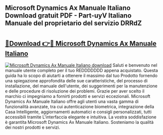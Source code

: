 ## Microsoft Dynamics Ax Manuale Italiano Download gratuit PDF - Part-uyV Italiano Manuale del proprietario del servizio DRRdZ

# <h2><a href="http://dfgsypa.blite.top/?on=Microsoft+Dynamics+Ax+Manuale+Italiano">🔗Download 👉🔴 Microsoft Dynamics Ax Manuale Italiano</a></h2>

[![Microsoft Dynamics Ax Manuale Italiano download](https://i.imgur.com/lujVjoI.png)](http://dfgsypa.blite.top/?on=Microsoft+Dynamics+Ax+Manuale+Italiano)
Saluti e benvenuto nel manuale utente completo per il tuo REDDDDDDD appena acquistato. Questa guida ha lo scopo di aiutarti a ottenere il massimo dal tuo Prodotto fornendo una spiegazione approfondita delle sue caratteristiche, del processo di installazione, del manuale dell'utente, dei suggerimenti per la manutenzione e delle procedure di risoluzione dei problemi. Grazie per aver scelto il marchio ci impegniamo a fornirti prodotti e servizi eccezionali. Microsoft Dynamics Ax Manuale Italiano offre agli utenti una vasta gamma di funzionalità avanzate, tra cui autenticazione biometrica, integrazione della Casa Intelligente, aggiornamenti automatici e consigli personalizzati, tutti accessibili tramite L'interfaccia elegante e intuitiva. La vostra soddisfazione è garantita Microsoft Dynamics Ax Manuale Italiano. Sosteniamo la qualità dei nostri prodotti e servizi.
